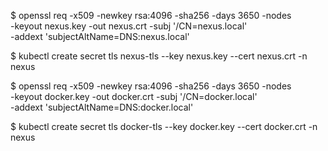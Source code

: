 $ openssl req -x509 -newkey rsa:4096 -sha256 -days 3650 -nodes \
  -keyout nexus.key -out nexus.crt -subj '/CN=nexus.local' \
  -addext 'subjectAltName=DNS:nexus.local'

$ kubectl create secret tls nexus-tls --key nexus.key --cert nexus.crt -n nexus


$ openssl req -x509 -newkey rsa:4096 -sha256 -days 3650 -nodes \
  -keyout docker.key -out docker.crt -subj '/CN=docker.local' \
  -addext 'subjectAltName=DNS:docker.local'

$ kubectl create secret tls docker-tls --key docker.key --cert docker.crt -n nexus
